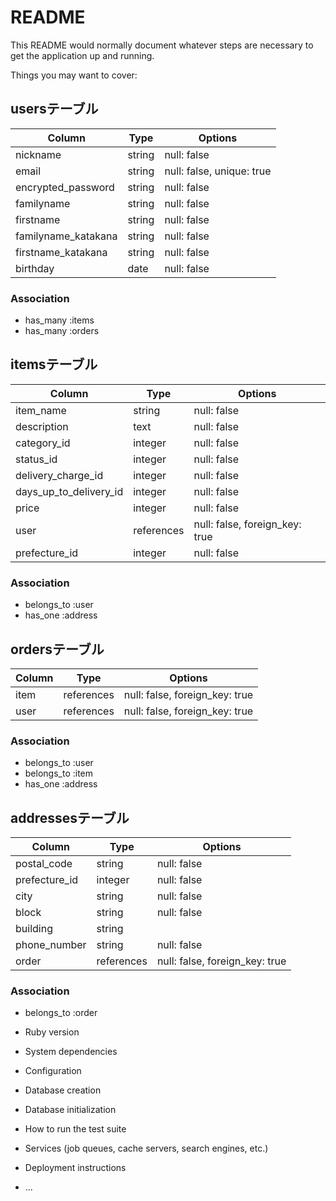 # README

This README would normally document whatever steps are necessary to get the
application up and running.

Things you may want to cover:

## usersテーブル
|Column             |Type    |Options                  |
|-------------------|--------|-------------------------|
|nickname           |string  |null: false              |
|email              |string  |null: false, unique: true|
|encrypted_password |string  |null: false              |
|familyname         |string  |null: false              |
|firstname          |string  |null: false              |
|familyname_katakana|string  |null: false              |
|firstname_katakana |string  |null: false              |
|birthday           |date    |null: false              |

### Association
- has_many :items
- has_many :orders

## itemsテーブル
|Column|Type|Options|
|----------------------|-----------|-----------------------------|
|item_name             |string     |null: false                   |
|description           |text       |null: false                   |
|category_id           |integer    |null: false                   |
|status_id             |integer    |null: false                   |
|delivery_charge_id    |integer    |null: false                   |
|days_up_to_delivery_id|integer    |null: false                   |
|price                 |integer    |null: false                   |
|user                  |references |null: false, foreign_key: true|
|prefecture_id         |integer    |null: false                   |

### Association
- belongs_to :user
- has_one :address

## ordersテーブル
|Column|Type      |Options                       |
|------|----------|------------------------------|
|item  |references|null: false, foreign_key: true|
|user  |references|null: false, foreign_key: true|

### Association
- belongs_to :user
- belongs_to :item
- has_one :address


## addressesテーブル
|Column       |Type       |Options    |
|-------------|-----------|-----------|
|postal_code  |string     |null: false|
|prefecture_id|integer    |null: false|
|city         |string     |null: false|
|block        |string     |null: false|
|building     |string     |           |
|phone_number |string     |null: false|
|order        |references |null: false, foreign_key: true|

### Association
- belongs_to :order

* Ruby version

* System dependencies

* Configuration

* Database creation

* Database initialization

* How to run the test suite

* Services (job queues, cache servers, search engines, etc.)

* Deployment instructions

* ...
